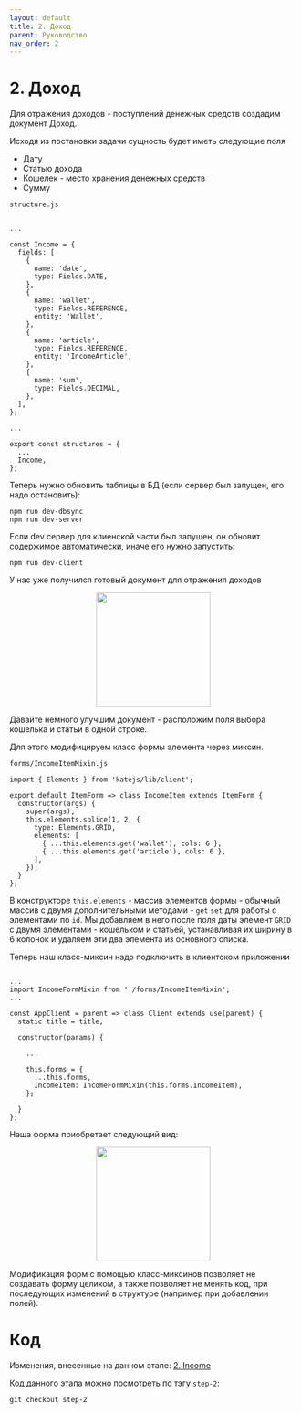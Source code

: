 ```yaml
---
layout: default
title: 2. Доход
parent: Руководство
nav_order: 2
---
```


# 2. Доход

Для отражения доходов - поступлений денежных средств создадим документ Доход.

Исходя из постановки задачи сущность будет иметь следующие поля
- Дату
- Статью дохода
- Кошелек - место хранения денежных средств
- Сумму

`structure.js`
````

...

const Income = {
  fields: [
    {
      name: 'date',
      type: Fields.DATE,
    },
    {
      name: 'wallet',
      type: Fields.REFERENCE,
      entity: 'Wallet',
    },
    {
      name: 'article',
      type: Fields.REFERENCE,
      entity: 'IncomeArticle',
    },
    {
      name: 'sum',
      type: Fields.DECIMAL,
    },
  ],
};

...

export const structures = {
  ...
  Income,
};

````

Теперь нужно обновить таблицы в БД (если сервер был запущен, его надо остановить):
````
npm run dev-dbsync
npm run dev-server
````
Если dev сервер для клиенской части был запущен, он обновит содержимое автоматически,
иначе его нужно запустить:
````
npm run dev-client
````

У нас уже получился готовый документ для отражения доходов
<p align="center">
  <img width="200" height="200" src="https://github.com/romannep/katejs/raw/master/docs/assets/img/income_1.png">
</p>

Давайте немного улучшим документ - расположим поля выбора кошелька и статьи в одной строке.

Для этого модифицируем класс формы элемента через миксин.

`forms/IncomeItemMixin.js`
````
import { Elements } from 'katejs/lib/client';

export default ItemForm => class IncomeItem extends ItemForm {
  constructor(args) {
    super(args);
    this.elements.splice(1, 2, {
      type: Elements.GRID,
      elements: [
        { ...this.elements.get('wallet'), cols: 6 },
        { ...this.elements.get('article'), cols: 6 },
      ],
    });
  }
};
````
В конструкторе `this.elements` - массив элементов формы - обычный массив 
с двумя дополнительными методами - `get` `set` для работы с элементами по `id`.
Мы добавляем в него после поля даты
элемент `GRID` с двумя элементами - кошельком и статьей, 
устанавливая их ширину в 6 колонок и удаляем эти два элемента из основного списка.

Теперь наш класс-миксин надо подключить в клиентском приложении
````

...
import IncomeFormMixin from './forms/IncomeItemMixin';
...

const AppClient = parent => class Client extends use(parent) {
  static title = title;

  constructor(params) {
    
    ...

    this.forms = {
      ...this.forms,
      IncomeItem: IncomeFormMixin(this.forms.IncomeItem),
    };

  }
};
````

Наша форма приобретает следующий вид:
<p align="center">
  <img width="200" height="200" src="https://github.com/romannep/katejs/raw/master/docs/assets/img/income_2.png">
</p>

Модификация форм с помощью класс-миксинов позволяет не создавать форму целиком,
а также позволяет не менять код, при последующих изменений в структуре 
(например при добавлении полей).

# Код

Изменения, внесенные на данном этапе: [2. Income](https://github.com/romannep/katejs-tutorial/commit/265dd44bbe34aa59780d4756346e38dc88a00f35)

Код данного этапа можно посмотреть по тэгу `step-2`:
````
git checkout step-2
````
